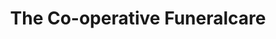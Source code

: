 ---
title: "The Co-operative Funeralcare"
url: /houghton-le-spring/the-co-operative-funeralcare/
shop: funeral directors
---